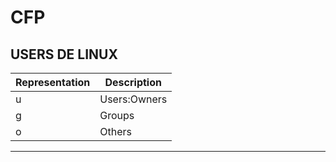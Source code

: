 # CFP

## USERS DE LINUX

|Representation|Description|
|----|---|
|u| Users:Owners|
|g| Groups|
|o| Others|

***